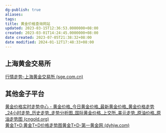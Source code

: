 ```yaml
---
dg-publish: true
aliases: 
tags: 
title: 黄金价格查询网站
updated: 2023-03-15T12:36:53.0000000+08:00
created: 2023-03-01T14:24:45.0000000+08:00
date created: 2023-07-05T21:38:32+08:00
date modified: 2024-01-12T17:48:33+08:00
---
```


## 上海黄金交易所
[行情走势-上海黄金交易所 (sge.com.cn)](https://www.sge.com.cn/sjzx/mrhq)

## 其他金子平台
[黄金价格实时走势中心 - 黄金价格_今日黄金价格_最新黄金价格_黄金价格走势_24小时走势_历史走势_走势分析图_国际黄金价格_上交所_美元走势_原油价格_原油走势图 (cngold.org)](https://www.cngold.org/img_date/)  
[黄金T+D,黄金T+D价格走势图黄金T+D-第一黄金网 (dyhjw.com)](http://www.dyhjw.com/hjtd/)
